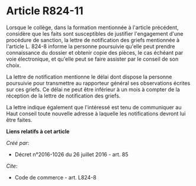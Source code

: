 # Article R824-11

Lorsque le collège, dans la formation mentionnée à l'article précédent, considère que les faits sont susceptibles de
justifier l'engagement d'une procédure de sanction, la lettre de notification des griefs mentionnée à l'article L. 824-8
informe la personne poursuivie qu'elle peut prendre connaissance du dossier et obtenir copie des pièces, le cas échéant par
voie électronique, et qu'elle peut se faire assister par le conseil de son choix. 

La lettre de notification mentionne le délai dont dispose la personne poursuivie pour transmettre au rapporteur général ses
observations écrites sur ces griefs. Ce délai ne peut être inférieur à un mois à compter de la réception de la lettre de
notification des griefs. 

La lettre indique également que l'intéressé est tenu de communiquer au Haut conseil toute nouvelle adresse à laquelle les
notifications devront lui être faites.

**Liens relatifs à cet article**

_Créé par_:

  - Décret n°2016-1026 du 26 juillet 2016 - art. 85

_Cite_:

  - Code de commerce - art. L824-8
